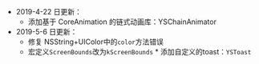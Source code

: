 * 2019-4-22 日更新：
	* 添加基于 CoreAnimation 的链式动画库：YSChainAnimator 
* 2019-5-6 日更新：
	* 修复 NSString+UIColor中的`color`方法错误
	* 宏定义`ScreenBounds`改为`kScreenBounds`	* 添加自定义的toast：`YSToast`